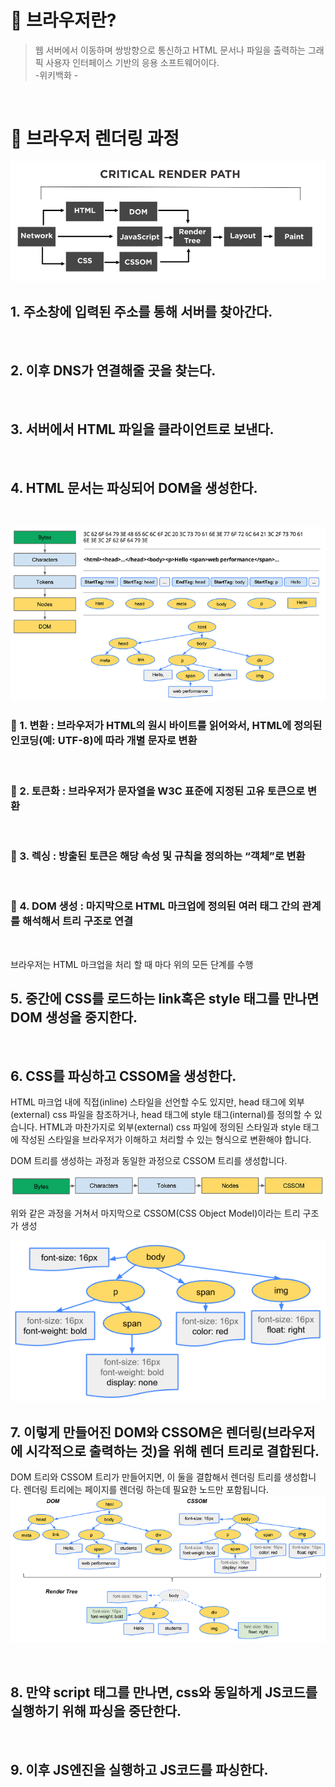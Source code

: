 # 📕 브라우저란?

> 웹 서버에서 이동하며 쌍방향으로 통신하고 HTML 문서나 파일을 출력하는 그래픽 사용자 인터페이스 기반의 응용 소프트웨어이다.  
> -위키백화 -

<br/>

# 📕 브라우저 렌더링 과정

![Alt text](img/image-1.png)

## 1. 주소창에 입력된 주소를 통해 서버를 찾아간다.

<br/>

## 2. 이후 DNS가 연결해줄 곳을 찾는다.

<br/>

## 3. 서버에서 HTML 파일을 클라이언트로 보낸다.

<br/>

## 4. HTML 문서는 파싱되어 DOM을 생성한다.

<br/>

![Alt text](img/image-2.png)

### 📖 1. 변환 : 브라우저가 HTML의 원시 바이트를 읽어와서, HTML에 정의된 인코딩(예: UTF-8)에 따라 개별 문자로 변환

<br/>

### 📖 2. 토큰화 : 브라우저가 문자열을 W3C 표준에 지정된 고유 토큰으로 변환

<br/>

### 📖 3. 렉싱 : 방출된 토큰은 해당 속성 및 규칙을 정의하는 “객체”로 변환

<br/>

### 📖 4. DOM 생성 : 마지막으로 HTML 마크업에 정의된 여러 태그 간의 관계를 해석해서 트리 구조로 연결

<br/>

브라우저는 HTML 마크업을 처리 할 때 마다 위의 모든 단계를 수행
<br/>

## 5. 중간에 CSS를 로드하는 link혹은 style 태그를 만나면 DOM 생성을 중지한다.

<br/>

## 6. CSS를 파싱하고 CSSOM을 생성한다.

HTML 마크업 내에 직접(inline) 스타일을 선언할 수도 있지만, head 태그에 외부(external) css 파일을 참조하거나, head 태그에 style 태그(internal)를 정의할 수 있습니다. HTML과 마찬가지로 외부(external) css 파일에 정의된 스타일과 style 태그에 작성된 스타일을 브라우저가 이해하고 처리할 수 있는 형식으로 변환해야 합니다.

DOM 트리를 생성하는 과정과 동일한 과정으로 CSSOM 트리를 생성합니다.

![Alt text](img/image-3.png)

위와 같은 과정을 거쳐서 마지막으로 CSSOM(CSS Object Model)이라는 트리 구조가 생성

![Alt text](img/image-4.png)
<br/>

## 7. 이렇게 만들어진 DOM와 CSSOM은 렌더링(브라우저에 시각적으로 출력하는 것)을 위해 렌더 트리로 결합된다.

DOM 트리와 CSSOM 트리가 만들어지면, 이 둘을 결합해서 렌더링 트리를 생성합니다. 렌더링 트리에는 페이지를 렌더링 하는데 필요한 노드만 포함됩니다.
![Alt text](img/image-5.png)

<br/>

## 8. 만약 script 태그를 만나면, css와 동일하게 JS코드를 실행하기 위해 파싱을 중단한다.

<br/>

## 9. 이후 JS엔진을 실행하고 JS코드를 파싱한다.
